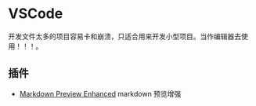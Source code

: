 # VSCode

开发文件太多的项目容易卡和崩溃，只适合用来开发小型项目。当作编辑器去使用！！！。

## 插件

- [Markdown Preview Enhanced](https://shd101wyy.github.io/markdown-preview-enhanced/#/zh-cn/) markdown 预览增强